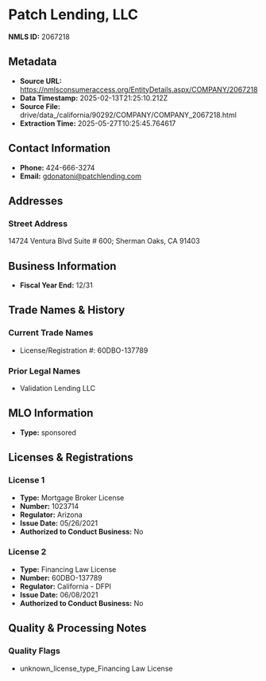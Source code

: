 # Patch Lending, LLC

**NMLS ID:** 2067218

## Metadata
- **Source URL:** https://nmlsconsumeraccess.org/EntityDetails.aspx/COMPANY/2067218
- **Data Timestamp:** 2025-02-13T21:25:10.212Z
- **Source File:** drive/data_/california/90292/COMPANY/COMPANY_2067218.html
- **Extraction Time:** 2025-05-27T10:25:45.764617

## Contact Information
- **Phone:** 424-666-3274
- **Email:** gdonatoni@patchlending.com

## Addresses
### Street Address
14724 Ventura Blvd Suite # 600; Sherman Oaks, CA 91403

## Business Information
- **Fiscal Year End:** 12/31

## Trade Names & History
### Current Trade Names
- License/Registration #: 60DBO-137789

### Prior Legal Names
- Validation Lending LLC

## MLO Information
- **Type:** sponsored

## Licenses & Registrations

### License 1
- **Type:** Mortgage Broker License
- **Number:** 1023714
- **Regulator:** Arizona
- **Issue Date:** 05/26/2021
- **Authorized to Conduct Business:** No

### License 2
- **Type:** Financing Law License
- **Number:** 60DBO-137789
- **Regulator:** California - DFPI
- **Issue Date:** 06/08/2021
- **Authorized to Conduct Business:** No

## Quality & Processing Notes
### Quality Flags
- unknown_license_type_Financing Law License
